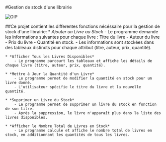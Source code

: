 #Gestion de stock d'une librairie

![OIP](https://github.com/user-attachments/assets/95c51002-70f1-4959-94b2-4dda740a5a1d)

##Ce projet contient les differentes fonctions nécéssaire pour la gestion de stock d'une librairie:
    * *Ajouter un Livre au Stock*
        - Le programme demande les informations suivantes pour chaque livre : Titre du livre - Auteur du livre - Prix du livre - Quantité en stock.
        - Les informations sont stockées dans des tableaux distincts pour chaque attribut (titre, auteur, prix, quantité).

    * *Afficher Tous les Livres Disponibles*
        - Le programme parcourt les tableaux et affiche les détails de chaque livre (titre, auteur, prix, quantité).

    * *Mettre à Jour la Quantité d'un Livre*
        - Le programme permet de modifier la quantité en stock pour un livre donné.
        - L'utilisateur spécifie le titre du livre et la nouvelle quantité.

    * *Supprimer un Livre du Stock*
        - Le programme permet de supprimer un livre du stock en fonction de son titre.
        - Après la suppression, le livre n'apparaît plus dans la liste des livres disponibles.

    * *Afficher le Nombre Total de Livres en Stock*
        - Le programme calcule et affiche le nombre total de livres en stock, en additionnant les quantités de tous les livres.
